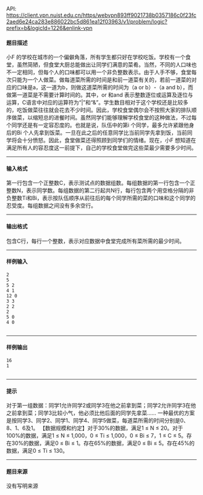 API: https://client.vpn.nuist.edu.cn/https/webvpn893ff9021738b0357186c0f23fc2aed6e24ca283e886022bc5d861ea12f03963/v1/problem/logic?prefix=b&logicId=1226&enlink-vpn

#### 题目描述

小F 的学校在城市的一个偏僻角落，所有学生都只好在学校吃饭。学校有一个食堂，虽然简陋，但食堂大厨总能做出让同学们满意的菜肴。当然，不同的人口味也不一定相同，但每个人的口味都可以用一个非负整数表示。由于人手不够，食堂每次只能为一个人做菜。做每道菜所需的时间是和前一道菜有关的，若前一道菜的对应的口味是a，这一道为b，则做这道菜所需的时间为（a or b）-（a and b），而做第一道菜是不需要计算时间的。其中，or 和and 表示整数逐位或运算及逐位与运算，C语言中对应的运算符为“|”和“&”。学生数目相对于这个学校还是比较多的，吃饭做菜往往就会花去不少时间。因此，学校食堂偶尔会不按照大家的排队顺序做菜，以缩短总的进餐时间。虽然同学们能够理解学校食堂的这种做法，不过每个同学还是有一定容忍度的。也就是说，队伍中的第i 个同学，最多允许紧跟他身后的Bi 个人先拿到饭菜。一旦在此之后的任意同学比当前同学先拿到饭，当前同学将会十分愤怒。因此，食堂做菜还得照顾到同学们的情绪。现在，小F 想知道在满足所有人的容忍度这一前提下，自己的学校食堂做完这些菜最少需要多少时间。

---

#### 输入格式

第一行包含一个正整数C，表示测试点的数据组数。每组数据的第一行包含一个正整数N，表示同学数。每组数据的第二行起共N行，每行包含两个用空格分隔的非负整数Ti和Bi，表示按队伍顺序从前往后的每个同学所需的菜的口味和这个同学的忍受度。每组数据之间没有多余空行。

---

#### 输出格式

包含C行，每行一个整数，表示对应数据中食堂完成所有菜所需的最少时间。

---

#### 样例输入
```
2
5
5 2
4 1
12 0
3 3
2 2
2
5 0
4 0


```

---

#### 样例输出
```
16
1


```

---

#### 提示

对于第一组数据：同学1允许同学2或同学3在他之前拿到菜；同学2允许同学3在他之前拿到菜；同学3比较小气，他必须比他后面的同学先拿菜…… 一种最优的方案是按同学3、同学2、同学1、同学4、同学5做菜，每道菜所需的时间分别是0、8、1、6及1。 【数据规模和约定】对于30%的数据，满足1 ≤ N ≤ 20。对于100%的数据，满足1 ≤ N ≤ 1,000，0 ≤ Ti ≤ 1,000，0 ≤ Bi ≤ 7，1 ≤ C ≤ 5。存在30%的数据，满足0 ≤ Bi ≤ 1。存在65%的数据，满足0 ≤ Bi ≤ 5。存在45%的数据，满足0 ≤ Ti ≤ 130。

---

#### 题目来源

没有写明来源